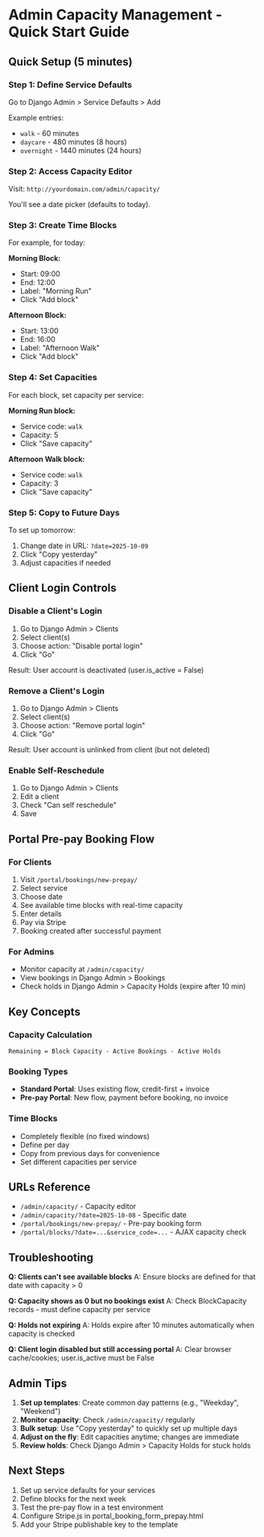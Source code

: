 # Admin Capacity Management - Quick Start Guide

## Quick Setup (5 minutes)

### Step 1: Define Service Defaults
Go to Django Admin > Service Defaults > Add

Example entries:
- `walk` - 60 minutes
- `daycare` - 480 minutes (8 hours)
- `overnight` - 1440 minutes (24 hours)

### Step 2: Access Capacity Editor
Visit: `http://yourdomain.com/admin/capacity/`

You'll see a date picker (defaults to today).

### Step 3: Create Time Blocks
For example, for today:

**Morning Block:**
- Start: 09:00
- End: 12:00
- Label: "Morning Run"
- Click "Add block"

**Afternoon Block:**
- Start: 13:00
- End: 16:00
- Label: "Afternoon Walk"
- Click "Add block"

### Step 4: Set Capacities
For each block, set capacity per service:

**Morning Run block:**
- Service code: `walk`
- Capacity: 5
- Click "Save capacity"

**Afternoon Walk block:**
- Service code: `walk`
- Capacity: 3
- Click "Save capacity"

### Step 5: Copy to Future Days
To set up tomorrow:
1. Change date in URL: `?date=2025-10-09`
2. Click "Copy yesterday"
3. Adjust capacities if needed

## Client Login Controls

### Disable a Client's Login
1. Go to Django Admin > Clients
2. Select client(s)
3. Choose action: "Disable portal login"
4. Click "Go"

Result: User account is deactivated (user.is_active = False)

### Remove a Client's Login
1. Go to Django Admin > Clients
2. Select client(s)
3. Choose action: "Remove portal login"
4. Click "Go"

Result: User account is unlinked from client (but not deleted)

### Enable Self-Reschedule
1. Go to Django Admin > Clients
2. Edit a client
3. Check "Can self reschedule"
4. Save

## Portal Pre-pay Booking Flow

### For Clients
1. Visit `/portal/bookings/new-prepay/`
2. Select service
3. Choose date
4. See available time blocks with real-time capacity
5. Enter details
6. Pay via Stripe
7. Booking created after successful payment

### For Admins
- Monitor capacity at `/admin/capacity/`
- View bookings in Django Admin > Bookings
- Check holds in Django Admin > Capacity Holds (expire after 10 min)

## Key Concepts

### Capacity Calculation
```
Remaining = Block Capacity - Active Bookings - Active Holds
```

### Booking Types
- **Standard Portal**: Uses existing flow, credit-first + invoice
- **Pre-pay Portal**: New flow, payment before booking, no invoice

### Time Blocks
- Completely flexible (no fixed windows)
- Define per day
- Copy from previous days for convenience
- Set different capacities per service

## URLs Reference

- `/admin/capacity/` - Capacity editor
- `/admin/capacity/?date=2025-10-08` - Specific date
- `/portal/bookings/new-prepay/` - Pre-pay booking form
- `/portal/blocks/?date=...&service_code=...` - AJAX capacity check

## Troubleshooting

**Q: Clients can't see available blocks**
A: Ensure blocks are defined for that date with capacity > 0

**Q: Capacity shows as 0 but no bookings exist**
A: Check BlockCapacity records - must define capacity per service

**Q: Holds not expiring**
A: Holds expire after 10 minutes automatically when capacity is checked

**Q: Client login disabled but still accessing portal**
A: Clear browser cache/cookies; user.is_active must be False

## Admin Tips

1. **Set up templates**: Create common day patterns (e.g., "Weekday", "Weekend")
2. **Monitor capacity**: Check `/admin/capacity/` regularly
3. **Bulk setup**: Use "Copy yesterday" to quickly set up multiple days
4. **Adjust on the fly**: Edit capacities anytime; changes are immediate
5. **Review holds**: Check Django Admin > Capacity Holds for stuck holds

## Next Steps

1. Set up service defaults for your services
2. Define blocks for the next week
3. Test the pre-pay flow in a test environment
4. Configure Stripe.js in portal_booking_form_prepay.html
5. Add your Stripe publishable key to the template
